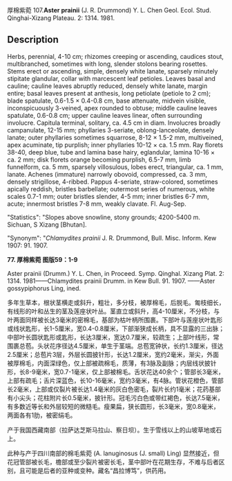 厚棉紫菀
107.**Aster prainii** (J. R. Drummond) Y. L. Chen Geol. Ecol. Stud. Qinghai-Xizang Plateau. 2: 1314. 1981.

## Description
Herbs, perennial, 4-10 cm; rhizomes creeping or ascending, caudices stout, multibranched, sometimes with long, slender stolons bearing rosettes. Stems erect or ascending, simple, densely white lanate, sparsely minutely stipitate glandular, collar with marcescent leaf petioles. Leaves basal and cauline; cauline leaves abruptly reduced, densely white lanate, margin entire; basal leaves present at anthesis, long petiolate (petiole to 2 cm); blade spatulate, 0.6-1.5 × 0.4-0.8 cm, base attenuate, midvein visible, inconspicuously 3-veined, apex rounded to obtuse; middle cauline leaves spatulate, 0.6-0.8 cm; upper cauline leaves linear, often surrounding involucre. Capitula terminal, solitary, ca. 4.5 cm in diam. Involucres broadly campanulate, 12-15 mm; phyllaries 3-seriate, oblong-lanceolate, densely lanate; outer phyllaries sometimes squarrose, 8-12 × 1.5-2 mm, multiveined, apex acuminate, tip purplish; inner phyllaries 10-12 × ca. 1.5 mm. Ray florets 38-40, deep blue, tube and lamina base hairy, eglandular, lamina 10-16 × ca. 2 mm; disk florets orange becoming purplish, 6.5-7 mm, limb funnelform, ca. 5 mm, sparsely villosulous, lobes erect, triangular, ca. 1 mm, lanate. Achenes (immature) narrowly obovoid, compressed, ca. 3 mm, densely strigillose, 4-ribbed. Pappus 4-seriate, straw-colored, sometimes apically reddish, bristles barbellate; outermost series of numerous, white scales 0.7-1 mm; outer bristles slender, 4-5 mm; inner bristles 6-7 mm, acute; innermost bristles 7-8 mm, weakly clavate. Fl. Aug-Sep.

  "Statistics": "Slopes above snowline, stony grounds; 4200-5400 m. Sichuan, S Xizang [Bhutan].

  "Synonym": "*Chlamydites prainii* J. R. Drummond, Bull. Misc. Inform. Kew 1907: 91. 1907.

**77. 厚棉紫菀 图版59：1-9**

Aster prainii (Drumm.) Y. L. Chen, in Proceed. Symp. Qinghal. Xizang Plat. 2: 1314. 1981——Chlamydites prainii Drumm. in Kew Bull. 91. 1907. ——Aster gossypiphorus Ling, ined.

多年生草本，根状茎横走或斜升，粗壮，多分枝，被厚棉毛，后脱毛。匍枝细长，有线形的叶和丛生的茎及莲座状叶丛。茎直立或斜升，高4-10厘米，不分枝，与叶两面同样被长达3毫米的密棉毛，基部为枯叶柄所围裹。下部叶与莲座状叶匙形或线状匙形，长1-5厘米，宽0.4-0.8厘米，下部渐狭成长柄，具不显露的三出脉；中部叶长圆状匙形或匙形，长达3厘米，宽达0.7厘米，较疏生；上部叶线形，常围裹总苞。头状花序径达4.5厘米，单生于茎端。总苞宽钟状，长约1.3厘米，径达2.5厘米；总苞片3层，外层长圆披针形，长达1.2厘米，宽约2毫米，渐尖，外面被厚棉毛，内面深绿色，仅上部被疏棉毛，质薄，有3脉及副脉；内层线状披针形，长8-9毫米，宽0.7-1毫米，仅上部被棉毛。舌状花达40余个；管部长3毫米，上部有疏毛；舌片深蓝色，长10-16毫米，宽约3毫米，有4脉。管状花橙色，管部长2毫米，上部或仅裂片被长达1.4毫米的灰白色密毛，裂片长约1毫米；花药基部有小尖头；花柱附片长0.5毫米，披针形。冠毛污白色或带红褐色，长达7.5毫米，有多数近等长和外层较短的微糙毛。瘦果扁，狭长圆形，长3毫米，宽0.8毫米，两面各有1肋，被密绢毛。

产于我国西藏南部（拉萨达芝斯马拉山、察日坝）。生于雪线以上的山坡草地或石上。

此种与产于四川南部的棉毛紫菀 (A. lanuginosus (J. small) Ling) 显然接近，但花冠管部被长毛，檐部或至少裂片被密长毛，茎中部叶在花期生存，不难与后者区别，且可能是后者的亚种或变种。藏名“昌拉博笃”，供药用。
